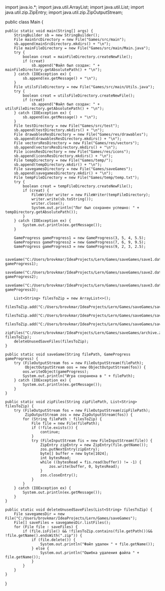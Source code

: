 import java.io.*;
import java.util.ArrayList;
import java.util.List;
import java.util.zip.ZipEntry;
import java.util.zip.ZipOutputStream;

public class Main {

    public static void main(String[] args) {
        StringBuilder sb = new StringBuilder();
        File mainSrcDirectory = new File("Games/src/main");
        sb.append(mainSrcDirectory.mkdirs() + "\n");
        File mainFileDirectory = new File("Games/src/main/Main.java");
        try {
            boolean creat = mainFileDirectory.createNewFile();
            if (creat)
                sb.append("Файл был создан: " + mainFileDirectory.getAbsolutePath() + "\n");
        } catch (IOException ex) {
            sb.append(ex.getMessage() + "\n");
        }
        File utilsFileDirectory = new File("Games/src/main/Utils.java");
        try {
            boolean creat = utilsFileDirectory.createNewFile();
            if (creat)
                sb.append("Файл был создан: " + utilsFileDirectory.getAbsolutePath() + "\n");
        } catch (IOException ex) {
            sb.append(ex.getMessage() + "\n");
        }
        File testDirectory = new File("Games/src/test");
        sb.append(testDirectory.mkdirs() + "\n");
        File drawablesResDirectory = new File("Games/res/drawables");
        sb.append(drawablesResDirectory.mkdirs() + "\n");
        File vectorsResDirectory = new File("Games/res/vectors");
        sb.append(vectorsResDirectory.mkdirs() + "\n");
        File iconsResDirectory = new File("Games/res/icons");
        sb.append(iconsResDirectory.mkdirs() + "\n");
        File tempDirectory = new File("Games/temp/");
        sb.append(tempDirectory.mkdir() + "\n");
        File savegamesDirectory = new File("Games/saveGames");
        sb.append(savegamesDirectory.mkdir() + "\n");
        File tempFileDirectory = new File("Games/temp/temp.txt");
        try {
            boolean creat = tempFileDirectory.createNewFile();
            if (creat) {
                FileWriter writer = new FileWriter(tempFileDirectory);
                writer.write(sb.toString());
                writer.close();
                System.out.println("Лог был сохранен успешно: " + tempDirectory.getAbsolutePath());
            }
        } catch (IOException ex) {
            System.out.println(ex.getMessage());
        }

        GameProgress gameProgress1 = new GameProgress(3, 5, 4, 5.5);
        GameProgress gameProgress2 = new GameProgress(7, 6, 9, 9.5);
        GameProgress gameProgress3 = new GameProgress(9, 2, 3, 2.5);

        saveGame("C:/Users/brovkmar/IdeaProjects/Lern/Games/saveGames/save1.dat", gameProgress1);
        saveGame("C:/Users/brovkmar/IdeaProjects/Lern/Games/saveGames/save2.dat", gameProgress2);
        saveGame("C:/Users/brovkmar/IdeaProjects/Lern/Games/saveGames/save3.dat", gameProgress3);

        List<String> filesToZip = new ArrayList<>();
        filesToZip.add("C:/Users/brovkmar/IdeaProjects/Lern/Games/saveGames/save1.dat");
        filesToZip.add("C:/Users/brovkmar/IdeaProjects/Lern/Games/saveGames/save2.dat");
        filesToZip.add("C:/Users/brovkmar/IdeaProjects/Lern/Games/saveGames/save3.dat");
        zipFiles("C:/Users/brovkmar/IdeaProjects/Lern/Games/saveGames/archive.zip", filesToZip);
        deleteUnusedSaveFiles(filesToZip);
    }

    public static void saveGame(String filePath, GameProgress gameProgress) {
        try (FileOutputStream fos = new FileOutputStream(filePath);
             ObjectOutputStream oos = new ObjectOutputStream(fos)) {
            oos.writeObject(gameProgress);
            System.out.println("Игра сохранена в " + filePath);
        } catch (IOException ex) {
            System.out.println(ex.getMessage());
        }
    }

    public static void zipFiles(String zipFilePath, List<String> filesToZip) {
        try (FileOutputStream fos = new FileOutputStream(zipFilePath);
             ZipOutputStream zos = new ZipOutputStream(fos)) {
            for (String filePath : filesToZip) {
                File file = new File(filePath);
                if (!file.exists()) {
                    continue;
                }
                try (FileInputStream fis = new FileInputStream(file)) {
                    ZipEntry zipEntry = new ZipEntry(file.getName());
                    zos.putNextEntry(zipEntry);
                    byte[] buffer = new byte[1024];
                    int bytesRead;
                    while ((bytesRead = fis.read(buffer)) != -1) {
                        zos.write(buffer, 0, bytesRead);
                    }
                    zos.closeEntry();
                }
            }
        } catch (IOException ex) {
            System.out.println(ex.getMessage());
        }
    }

    public static void deleteUnusedSaveFiles(List<String> filesToZip) {
        File savegamesDir = new File("C:/Users/brovkmar/IdeaProjects/Lern/Games/saveGames");
        File[] saveFiles = savegamesDir.listFiles();
        for (File file : saveFiles) {
            if (file.isFile() && !filesToZip.contains(file.getPath())&& !file.getName().endsWith(".zip")) {
                if (file.delete()) {
                    System.out.println("Файл удален " + file.getName());
                } else {
                    System.out.println("Ошибка удаления файла " + file.getName());
                }
            }
        }
    }
}